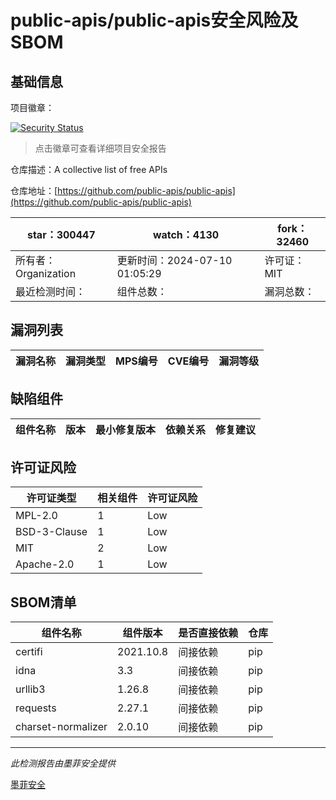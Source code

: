 # public-apis/public-apis安全风险及SBOM

## 基础信息

项目徽章：

[![Security Status](https://www.murphysec.com/platform3/v31/badge/1810744216894603264.svg)](https://www.murphysec.com/console/report/1696226218545147904/1810744216894603264)

> 点击徽章可查看详细项目安全报告

仓库描述：A collective list of free APIs

仓库地址：[https://github.com/public-apis/public-apis](https://github.com/public-apis/public-apis)

| star：300447 | watch：4130 | fork：32460 |
| ----------- | -------------- | ------------ |
| 所有者：Organization | 更新时间：2024-07-10 01:05:29 | 许可证：MIT |
| 最近检测时间： | 组件总数： | 漏洞总数： |




## 漏洞列表

| 漏洞名称 | 漏洞类型 | MPS编号 | CVE编号 | 漏洞等级 |
| ------- | ------ | ------- | ------ | ----- |





## 缺陷组件

| 组件名称 | 版本 | 最小修复版本 | 依赖关系 | 修复建议 |
| -------- | ---- | ------------ | -------- | -------- |





## 许可证风险

| 许可证类型 | 相关组件 | 许可证风险 |
| ---------- | -------- | ---------- |
|MPL-2.0|1|Low|
|BSD-3-Clause|1|Low|
|MIT|2|Low|
|Apache-2.0|1|Low|




## SBOM清单

| 组件名称 | 组件版本 | 是否直接依赖 | 仓库 |
| -------- | -------- | ------------ | ---- |
|certifi|2021.10.8|间接依赖|pip|
|idna|3.3|间接依赖|pip|
|urllib3|1.26.8|间接依赖|pip|
|requests|2.27.1|间接依赖|pip|
|charset-normalizer|2.0.10|间接依赖|pip|


------

*此检测报告由墨菲安全提供*

[墨菲安全](www.murphysec.com)